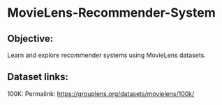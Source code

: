 # MovieLens-Recommender-System
## Objective: 
Learn and explore recommender systems using MovieLens datasets.

## Dataset links:
100K:
Permalink: https://grouplens.org/datasets/movielens/100k/
